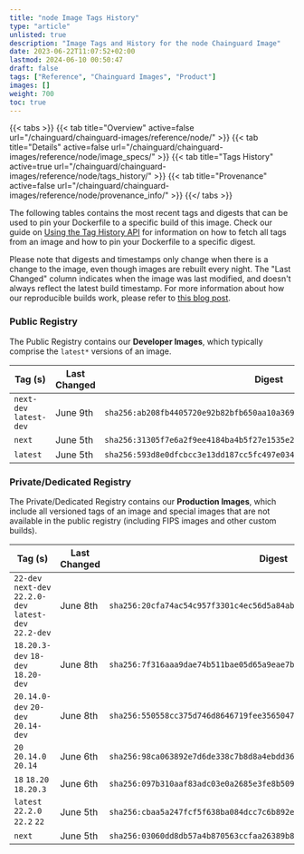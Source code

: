 ```yaml
---
title: "node Image Tags History"
type: "article"
unlisted: true
description: "Image Tags and History for the node Chainguard Image"
date: 2023-06-22T11:07:52+02:00
lastmod: 2024-06-10 00:50:47
draft: false
tags: ["Reference", "Chainguard Images", "Product"]
images: []
weight: 700
toc: true
---
```


{{< tabs >}}
{{< tab title="Overview" active=false url="/chainguard/chainguard-images/reference/node/" >}}
{{< tab title="Details" active=false url="/chainguard/chainguard-images/reference/node/image_specs/" >}}
{{< tab title="Tags History" active=true url="/chainguard/chainguard-images/reference/node/tags_history/" >}}
{{< tab title="Provenance" active=false url="/chainguard/chainguard-images/reference/node/provenance_info/" >}}
{{</ tabs >}}

The following tables contains the most recent tags and digests that can be used to pin your Dockerfile to a specific build of this image. Check our guide on [Using the Tag History API](/chainguard/chainguard-images/using-the-tag-history-api/) for information on how to fetch all tags from an image and how to pin your Dockerfile to a specific digest.

Please note that digests and timestamps only change when there is a change to the image, even though images are rebuilt every night. The "Last Changed" column indicates when the image was last modified, and doesn't always reflect the latest build timestamp. For more information about how our reproducible builds work, please refer to [this blog post](https://www.chainguard.dev/unchained/reproducing-chainguards-reproducible-image-builds).

### Public Registry
The Public Registry contains our **Developer Images**, which typically comprise the `latest*` versions of an image.

| Tag (s)                  | Last Changed | Digest                                                                    |
|--------------------------|--------------|---------------------------------------------------------------------------|
|  `next-dev` `latest-dev` | June 9th     | `sha256:ab208fb4405720e92b82bfb650aa10a3699f8242def113411cd994f5a76f1d80` |
|  `next`                  | June 5th     | `sha256:31305f7e6a2f9ee4184ba4b5f27e1535e259ee73a1cce89550afb30ef8cc57f4` |
|  `latest`                | June 5th     | `sha256:593d8e0dfcbcc3e13dd187cc5fc497e034c713a5a5a8813139409ef8c38673f4` |


### Private/Dedicated Registry
The Private/Dedicated Registry contains our **Production Images**, which include all versioned tags of an image and special images that are not available in the public registry (including FIPS images and other custom builds).

| Tag (s)                                                   | Last Changed | Digest                                                                    |
|-----------------------------------------------------------|--------------|---------------------------------------------------------------------------|
|  `22-dev` `next-dev` `22.2.0-dev` `latest-dev` `22.2-dev` | June 8th     | `sha256:20cfa74ac54c957f3301c4ec56d5a84ab4c712132eb6a660b794d8368480ab6f` |
|  `18.20.3-dev` `18-dev` `18.20-dev`                       | June 8th     | `sha256:7f316aaa9dae74b511bae05d65a9eae7b229884451c57f5f3dda78ab1fdc9c38` |
|  `20.14.0-dev` `20-dev` `20.14-dev`                       | June 8th     | `sha256:550558cc375d746d8646719fee356504799b5b3eb76a90bd85ea6d9c71a610d1` |
|  `20` `20.14.0` `20.14`                                   | June 6th     | `sha256:98ca063892e7d6de338c7b8d8a4ebdd36811e9ad14000d04af705f527cf1f342` |
|  `18` `18.20` `18.20.3`                                   | June 6th     | `sha256:097b310aaf83adc03e0a2685e3fe8b509411c21632e8df6e858702f32b4ead6d` |
|  `latest` `22.2.0` `22.2` `22`                            | June 5th     | `sha256:cbaa5a247fcf5f638ba084dcc7c6b892e2dbc6ea49ae7b70327d010c6034f860` |
|  `next`                                                   | June 5th     | `sha256:03060dd8db57a4b870563ccfaa26389b806a7e079fdb6b8e4155a254e6844fc2` |

